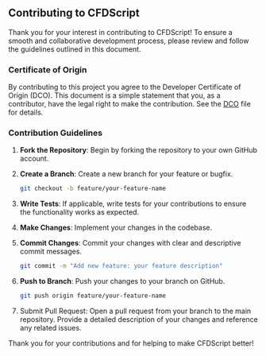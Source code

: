 ## Contributing to CFDScript

Thank you for your interest in contributing to CFDScript! To ensure a smooth and collaborative development process, please review and follow the guidelines outlined in this document.

### Certificate of Origin
 
By contributing to this project you agree to the Developer Certificate of
Origin (DCO). This document is a simple statement that you, as a contributor, 
have the legal right to make the contribution. See the [DCO](DCO) file for details.

### Contribution Guidelines

1. **Fork the Repository**: Begin by forking the repository to your own GitHub account.

2. **Create a Branch**: Create a new branch for your feature or bugfix.
   ```bash
   git checkout -b feature/your-feature-name

3. **Write Tests**: If applicable, write tests for your contributions to ensure the functionality works as expected.

4. **Make Changes**: Implement your changes in the codebase.

5. **Commit Changes**: Commit your changes with clear and descriptive commit messages.
   ```bash
   git commit -m "Add new feature: your feature description"

6. **Push to Branch**: Push your changes to your branch on GitHub.
   ```bash
   git push origin feature/your-feature-name

7. Submit Pull Request: Open a pull request from your branch to the main repository. Provide a detailed description of your changes and reference any related issues.

Thank you for your contributions and for helping to make CFDScript better!
